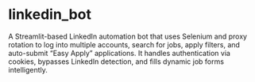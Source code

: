 # linkedin_bot
A Streamlit-based LinkedIn automation bot that uses Selenium and proxy rotation to log into multiple accounts, search for jobs, apply filters, and auto-submit “Easy Apply” applications. It handles authentication via cookies, bypasses LinkedIn detection, and fills dynamic job forms intelligently.
